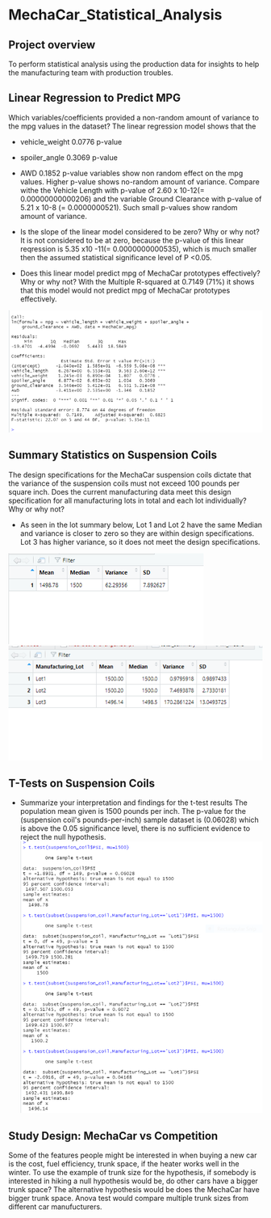 # MechaCar_Statistical_Analysis

## Project overview
To perform statistical analysis using the production data for insights to help the manufacturing team with production troubles. 


## Linear Regression to Predict MPG
Which variables/coefficients provided a non-random amount of variance to the mpg values in the dataset?
The linear regression model shows that the 

* vehicle_weight 0.0776 p-value
* spoiler_angle 0.3069 p-value
* AWD 0.1852 p-value
variables show non random effect on the mpg values. Higher p-value shows no-random amount of variance. Compare withe the Vehicle Length with p-value of 2.60 x 10-12(= 0.00000000000206) and the variable Ground Clearance with p-value of 5.21 x 10-8 (= 0.0000000521). Such small p-values show random amount of variance.

* Is the slope of the linear model considered to be zero? Why or why not?
It is not considered to be at zero, because the p-value of this linear reqression is 5.35 x10 -11(= 0.0000000000535), which is much smaller then the assumed statistical significance level of P <0.05.

* Does this linear model predict mpg of MechaCar prototypes effectively? Why or why not?
With the Multiple R-squared at 0.7149 (71%) it shows that this model would not predict mpg of MechaCar prototypes effectively.  

![](images/delivarable1.PNG)
 
## Summary Statistics on Suspension Coils
The design specifications for the MechaCar suspension coils dictate that the variance of the suspension coils must not exceed 100 pounds per square inch. Does the current manufacturing data meet this design specification for all manufacturing lots in total and each lot individually? Why or why not?
* As seen in the lot summary below, Lot 1 and Lot 2 have the same Median and variance is closer to zero so they are within design specifications.  Lot 3 has higher variance, so it does not meet the design specifications. 

![](images/delivarable2totalsummary.PNG)
![](images/delivarable2lotsummary.PNG)

## T-Tests on Suspension Coils
* Summarize your interpretation and findings for the t-test results
The population mean given is 1500 pounds per inch.  The p-value for the (suspension coil's pounds-per-inch) sample dataset is (0.06028) which is above the 0.05 significance level, there is no sufficient evidence to reject the null hypothesis.
![](images/delivarable3.PNG)


## Study Design: MechaCar vs Competition
Some of the features people might be interested in when buying a new car is the cost, fuel efficiency, trunk space, if the heater works well in the winter.  To use the example of trunk size for the hypothesis, if somebody is interested in hiking a null hypothesis would be, do other cars have a bigger trunk space? The alternative hypothesis would be does the MechaCar have bigger trunk space.   Anova test would compare multiple trunk sizes from different car manufucturers.  


